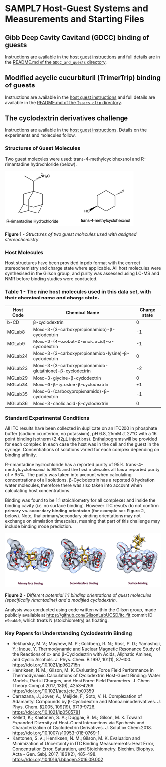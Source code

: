 # SAMPL7 Host-Guest Systems and Measurements and Starting Files

## Gibb Deep Cavity Cavitand (GDCC) binding of guests

Instructions are available in the [host guest instructions](host_guest_instructions.md) and full details are in the [README.md of the `GDCC_and_guests` directory](GDCC_and_guests/README.md).

## Modified acyclic cucurbituril (TrimerTrip) binding of guests

Instructions are available in the [host guest instructions](host_guest_instructions.md) and full details are available in the [README.md of the `Isaacs_clip` directory](Isaacs_clip/README.md).

## The cyclodextrin derivatives challenge

Instructions are available in the [host guest instructions](host_guest_instructions.md). Details on the experiments and molecules follow.

### Structures of Guest Molecules
Two guest molecules were used: trans-4-methylcyclohexanol and R-rimantadine hydrochloride (below).

![](images/CD_guests_fig1.png)

**Figure 1** - *Structures of two guest molecules used with assigned stereochemistry*

### Host Molecules
Host structures have been provided in pdb format with the correct stereochemistry and charge state where applicable.
All host molecules were synthesised in the Gilson group, and purity was assessed using LC-MS and NMR before binding studies were conducted.

### Table 1 - The nine host molecules used in this data set, with their chemical name and charge state.


| Host Code | Chemical Name | Charge state |
| --------- | ------------- | ------------ |
| b-CD      | β-cyclodextrin | 0     |
| MGLab8    | Mono-3-(3-carboxypropionamido)-β-cyclodextrin | -1 |
| MGLab9 | Mono-3-(4-oxobut-2-enoic acid)-α-cyclodextrin | -1 |
| MGLab24 | Mono-3-(3-carboxypropionamido-lysine)-β-cyclodextrin | 0 |
| MGLab23 | Mono-3-(3-carboxypropionamido-glutathione)-β-cyclodextrin | -2 |
| MGLab29 | Mono-3-glycine-β-cyclodextrin | 0 |
| MGLab34 | Mono-6-β-tyrosine-β-cyclodextrin | +1 |
| MGLab35 | Mono-6-(carboxypropionamido)-β-cyclodextrin | -1 |
| MGLab36 | Mono-3-cholic acid-β-cyclodextrin | 0 |

### Standard Experimental Conditions

All ITC results have been collected in duplicate on an ITC200 in phosphate buffer (sodium counterion, no potassium), pH 6.8, 25mM at 27℃ with a 16 point binding isotherm (2.42µL injections).
Enthalpograms will be provided for each complex.
In each case the host was in the cell and the guest in the syringe.
Concentrations of solutions varied for each complex depending on binding affinity.

R-rimantadine hydrochloride has a reported purity of 95%, trans-4-methylcyclohexanol is 98% and the host molecules all has a reported purity of ≥ 95%.
The purity was taken into account when calculating concentrations of all solutions.
β-Cyclodextrin has a reported 8 hydration water molecules, therefore there was also taken into account when calculating host concentrations.

Binding was found to be 1:1 stoichiometry for all complexes and inside the binding cavity (i.e. no surface binding).
However ITC results do not confirm primary vs. secondary binding orientation (for example see Figure 2, below).
Note, that primary/secondary binding orientations may not exchange on simulation timescales, meaning that part of this challenge may include binding mode prediction.

![](images/CD_face_binding.png)

**Figure 2** - *Different potential 1:1 binding orientations of guest molecules (specifically rimantadine) and a modified cyclodextrin.*

Analysis was conducted using code written within the Gilson group, made publicly available at https://github.com/GilsonLabUCSD/itc_fit commit ID `e9eabb0`, which treats N (stoichiometry) as floating.  

### Key Papers for Understanding Cyclodextrin Binding
- Rekharsky, M. V.; Mayhew, M. P.; Goldberg, R. N.; Ross, P. D.; Yamashoji, Y.; Inoue, Y. Thermodynamic and Nuclear Magnetic Resonance Study of the Reactions of α- and β-Cyclodextrin with Acids, Aliphatic Amines, and Cyclic Alcohols. J. Phys. Chem. B 1997, 101(1), 87–100. https://doi.org/10.1021/jp962715n
- Henriksen, N. M.; Gilson, M. K. Evaluating Force Field Performance in Thermodynamic Calculations of Cyclodextrin Host-Guest Binding: Water Models, Partial Charges, and Host Force Field Parameters. J. Chem. Theory Comput.2017, 13(9), 4253–4269. https://doi.org/10.1021/acs.jctc.7b00359
- Carrazana, J.; Jover, A.; Meijide, F.; Soto, V. H. Complexation of Adamantyl Compounds by β-Cyclodextrin and Monoaminoderivatives. J. Phys. Chem. B2005, 109(19), 9719–9726. https://doi.org/10.1021/jp0505781
- Kellett, K.; Kantonen, S. A.; Duggan, B. M.; Gilson, M. K. Toward Expanded Diversity of Host-Guest Interactions via Synthesis and Characterization of Cyclodextrin Derivatives. J. Solution Chem.2018. https://doi.org/10.1007/s10953-018-0769-1.
- Kantonen, S. A.; Henriksen, N. M.; Gilson, M. K. Evaluation and Minimization of Uncertainty in ITC Binding Measurements: Heat Error, Concentration Error, Saturation, and Stoichiometry. Biochim. Biophys. Acta - Gen. Subj. 2017, 1861(2), 485–498. https://doi.org/10.1016/j.bbagen.2016.09.002
